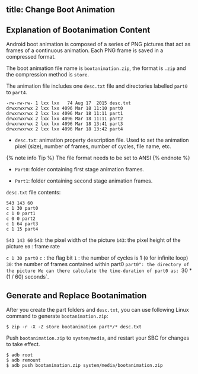 title: Change Boot Animation
---

## Explanation of Bootanimation Content
Android boot animation is composed of a series of PNG pictures that act as frames of a continuous animation. Each PNG frame is saved in a compressed format.

The boot animation file name is `bootanimation.zip`, the format is `.zip` and the compression method is `store`.

The animation file includes one `desc.txt` file and directories labelled `part0` to `part4`.

```
-rw-rw-rw- 1 lxx lxx   74 Aug 17  2015 desc.txt
drwxrwxrwx 2 lxx lxx 4096 Mar 18 11:10 part0
drwxrwxrwx 2 lxx lxx 4096 Mar 18 11:11 part1
drwxrwxrwx 2 lxx lxx 4096 Mar 18 11:11 part2
drwxrwxrwx 2 lxx lxx 4096 Mar 18 13:41 part3
drwxrwxrwx 2 lxx lxx 4096 Mar 18 13:42 part4
```

* `desc.txt`: animation property description file. Used to set the animation pixel (size), number of frames, number of cycles, file name, etc. 

{% note info Tip %}
The file format needs to be set to ANSI
{% endnote %}

* `Part0`: folder containing first stage animation frames.

* `Part1`: folder containing second stage animation frames.


`desc.txt` file contents:
```
543 143 60
c 1 30 part0
c 1 0 part1
c 0 0 part2
c 1 64 part3
c 1 15 part4
```
`543 143 60`
`543`: the pixel width of the picture
`143`: the pixel height of the picture
`60` : frame rate

`c 1 30 part0`
   `c` : the flag bit
   `1` : the number of cycles is 1 (`0` for infinite loop)
   `30`: the number of frames contained within part0
`part0": the directory of the picture
We can there calculate the time-duration of part0 as: `30 * (1 / 60) seconds`. 

## Generate and Replace Bootanimation

After you create the part folders and `desc.txt`, you can use following Linux command to generate `bootanimation.zip`:

```
$ zip -r -X -Z store bootanimation part*/* desc.txt 
``` 
Push `bootanimation.zip` to `system/media`, and restart your SBC for changes to take effect.

```
$ adb root
$ adb remount
$ adb push bootanimation.zip system/media/bootanimation.zip
```

